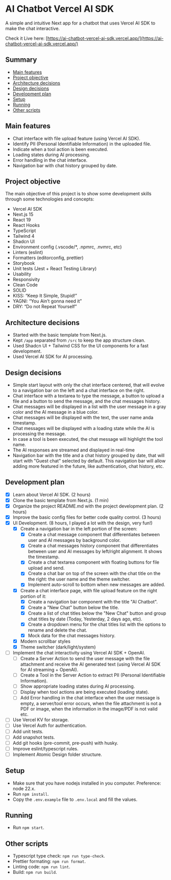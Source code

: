 # AI Chatbot Vercel AI SDK

A simple and intuitive Next app for a chatbot that uses Vercel AI SDK to make the chat interactive.

Check it Live here:
[https://ai-chatbot-vercel-ai-sdk.vercel.app/](https://ai-chatbot-vercel-ai-sdk.vercel.app/)

## Summary

- [Main features](#main-features)
- [Project objective](#project-objective)
- [Architecture decisions](#architecture-decisions)
- [Design decisions](#design-decisions)
- [Development plan](#development-plan)
- [Setup](#setup)
- [Running](#running)
- [Other scripts](#other-scripts)

## Main features

- Chat interface with file upload feature (using Vercel AI SDK).
- Identify PII (Personal Identifiable Information) in the uploaded file.
- Indicate when a tool action is been executed.
- Loading states during AI processing.
- Error handling in the chat interface.
- Navigation bar with chat history grouped by date.
  <!-- - GitHub and Google authentication (using Vercel auth). -->
  <!-- - Store chat history per user (using Vercel KV). -->

## Project objective

The main objective of this project is to show some development skills through some technologies and concepts:

- Vercel AI SDK
- Next.js 15
- React 19
- React Hooks
- TypeScript
- Tailwind 4
- Shadcn UI
- Environment config (.vscode/\*, .npmrc, .nvmrc, etc)
- Linters (eslint)
- Formatters (editorconfig, prettier)
- Storybook
- Unit tests (Jest + React Testing Library)
- Usability
- Responsivity
- Clean Code
- SOLID
- KISS: “Keep It Simple, Stupid!”
- YAGNI: “You Ain’t gonna need it”
- DRY: “Do not Repeat Yourself”
  <!-- - Vercel KV -->
  <!-- - Vercel Auth -->
  <!-- - git hooks (husky: pre-commit, prepare-commit-message) -->
  <!-- - conventional-commits (commitizen) -->
  <!-- - Scaffolding (scaffdog) -->
  <!-- - Thematization -->

## Architecture decisions

- Started with the basic template from Next.js.
- Kept `/app` separated from `/src` to keep the app structure clean.
- Used Shadcn UI + Tailwind CSS for the UI components for a fast development.
- Used Vercel AI SDK for AI processing.
  <!-- - Used Atomic Design folder structure for the components. -->
  <!-- - Used Vercel KV and Vercel Auth for storage and authentication to do not depend on external services. -->

## Design decisions

- Simple start layout with only the chat interface centered, that will evolve to a navigation bar on the left and a chat interface on the right.
- Chat interface with a textarea to type the message, a button to upload a file and a button to send the message, and the chat messages history.
- Chat messages will be displayed in a list with the user message in a gray color and the AI message in a blue color.
- Chat messages will be displayed with the text, the user name anda timestamp.
- Chat messages will be displayed with a loading state while the AI is processing the message.
- In case a tool is been executed, the chat message will highlight the tool name.
- The AI responses are streamed and displayed in real-time
- Navigation bar with the title and a chat history grouped by date, that will start with "Guest chat" selected by default. This navigation bar will allow adding more featured in the future, like authentication, chat history, etc.

## Development plan

- [x] Learn about Vercel AI SDK. (2 hours)
- [x] Clone the basic template from Next.js. (1 min)
- [x] Organize the project README.md with the project development plan. (2 hours)
- [x] Improve the basic config files for better code quality control. (3 hours)
- [x] UI Development. (8 hours, I played a lot with the design, very fun!)
  - [x] Create a navigation bar in the left portion of the screen:
    - [x] Create a chat message component that differentiates between user and AI messages by background color.
    - [x] Create a chat messages history component that differentiates between user and AI messages by left/right alignment. It shows the timestamp.
    - [x] Create a chat textarea component with floating buttons for file upload and send.
    - [x] Create a chat bar on top of the screen with the chat title on the the right: the user name and the theme switcher.
    - [x] Implement auto-scroll to bottom when new messages are added.
  - [x] Create a chat interface page, with file upload feature on the right portion of it:
    - [x] Create a navigation bar component with the title "AI Chatbot".
    - [x] Create a "New Chat" button below the title.
    - [x] Create a list of chat titles below the "New Chat" button and group chat titles by date (Today, Yesterday, 2 days ago, etc).
    - [x] Create a dropdown menu for the chat titles list with the options to rename and delete the chat.
    - [x] Mock data for the chat messages history.
  - [x] Modern scrollbar styles
  - [x] Theme switcher (dark/light/system)
- [ ] Implement the chat interactivity using Vercel AI SDK + OpenAI.
  - [ ] Create a Server Action to send the user message with the file attachment and receive the AI generated text (using Vercel AI SDK for AI streaming + OpenAI).
  - [ ] Create a Tool in the Server Action to extract PII (Personal Identifiable Information).
  - [ ] Show appropriate loading states during AI processing.
  - [ ] Display when tool actions are being executed (loading state).
  - [ ] Add Error handling in the chat interface when the user message is empty, a server/tool error occurs, when the file attachment is not a PDF or image, when the information in the image/PDF is not valid etc.
- [ ] Use Vercel KV for storage.
- [ ] Use Vercel Auth for authentication.
- [ ] Add unit tests.
- [ ] Add snapshot tests.
- [ ] Add git hooks (pre-commit, pre-push) with husky.
- [ ] Improve eslint/typescript rules.
- [ ] Implement Atomic Design folder structure.

## Setup

- Make sure that you have nodejs installed in you computer. Preference: node 22.x.
- Run `npm install`.
- Copy the `.env.example` file to `.env.local` and fill the values.

## Running

- Run `npm start`.

## Other scripts

- Typescript type check: `npm run type-check`.
- Prettier formating: `npm run format`.
- Linting code: `npm run lint`.
- Build: `npm run build`.
  <!-- - Tests: `npm run test`. -->
  <!-- - Scaffolding: `npm run g`. -->
